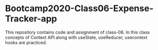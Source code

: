 # Bootcamp2020-Class06-Expense-Tracker-app
This repository contains code and assignment of class-06. In this class concepts of Context API along with useState, useReducer, usecontext hooks are practiced.
